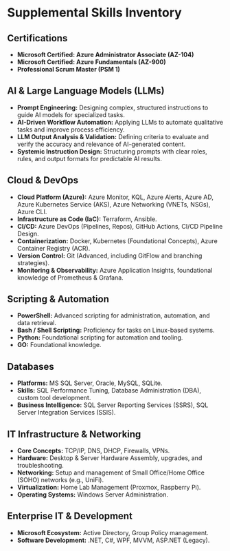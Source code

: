 # **Supplemental Skills Inventory**

## **Certifications**

* **Microsoft Certified: Azure Administrator Associate (AZ-104)**
* **Microsoft Certified: Azure Fundamentals (AZ-900)**
* **Professional Scrum Master (PSM 1)**

## **AI & Large Language Models (LLMs)**

* **Prompt Engineering:** Designing complex, structured instructions to guide AI models for specialized tasks.
* **AI-Driven Workflow Automation:** Applying LLMs to automate qualitative tasks and improve process efficiency.
* **LLM Output Analysis & Validation:** Defining criteria to evaluate and verify the accuracy and relevance of AI-generated content.
* **Systemic Instruction Design:** Structuring prompts with clear roles, rules, and output formats for predictable AI results.

## **Cloud & DevOps**

* **Cloud Platform (Azure):** Azure Monitor, KQL, Azure Alerts, Azure AD, Azure Kubernetes Service (AKS), Azure Networking (VNETs, NSGs), Azure CLI.
* **Infrastructure as Code (IaC):** Terraform, Ansible.
* **CI/CD:** Azure DevOps (Pipelines, Repos), GitHub Actions, CI/CD Pipeline Design.
* **Containerization:** Docker, Kubernetes (Foundational Concepts), Azure Container Registry (ACR).
* **Version Control:** Git (Advanced, including GitFlow and branching strategies).
* **Monitoring & Observability:** Azure Application Insights, foundational knowledge of Prometheus & Grafana.

## **Scripting & Automation**

* **PowerShell:** Advanced scripting for administration, automation, and data retrieval.
* **Bash / Shell Scripting:** Proficiency for tasks on Linux-based systems.
* **Python:** Foundational scripting for automation and tooling.
* **GO:** Foundational knowledge.

## **Databases**

* **Platforms:** MS SQL Server, Oracle, MySQL, SQLite.
* **Skills:** SQL Performance Tuning, Database Administration (DBA), custom tool development.
* **Business Intelligence:** SQL Server Reporting Services (SSRS), SQL Server Integration Services (SSIS).

## **IT Infrastructure & Networking**

* **Core Concepts:** TCP/IP, DNS, DHCP, Firewalls, VPNs.
* **Hardware:** Desktop & Server Hardware Assembly, upgrades, and troubleshooting.
* **Networking:** Setup and management of Small Office/Home Office (SOHO) networks (e.g., UniFi).
* **Virtualization:** Home Lab Management (Proxmox, Raspberry Pi).
* **Operating Systems:** Windows Server Administration.

## **Enterprise IT & Development**

* **Microsoft Ecosystem:** Active Directory, Group Policy management.
* **Software Development:** .NET, C\#, WPF, MVVM, ASP.NET (Legacy).
